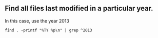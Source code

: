 ## Find all files last modified in a particular year.

In this case, use the year 2013

    find . -printf "%TY %p\n" | grep ^2013
